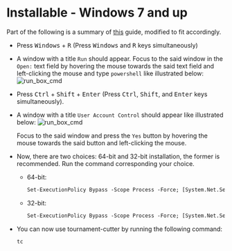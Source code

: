 # Installable - Windows 7 and up

Part of the following is a summary of <a
    href="https://community.chocolatey.org/courses/installation/installing?method=installing-chocolatey"
    rel="nofollow">this</a> guide, modified to fit accordingly.

- Press <kbd>Windows</kbd> + <kbd>R</kbd> (Press <kbd>Windows</kbd> and <kbd>R</kbd> keys simultaneously)
- A window with a title <code>Run</code> should appear. Focus to the said window in the <code>Open:</code> text field by hovering the mouse towards the said text field and left-clicking the mouse and type <code>powershell</code> like illustrated below:
    <img alt="run_box_cmd" src="/assets/images/run_box_ps.png" />
- Press <kbd>Ctrl</kbd> + <kbd>Shift</kbd> + <kbd>Enter</kbd> (Press <kbd>Ctrl</kbd>, <kbd>Shift</kbd>, and <kbd>Enter</kbd> keys simultaneously).
- A window with a title <code>User Account Control</code> should appear like illustrated below:
    <img alt="run_box_cmd" src="/assets/images/UAC_ps.png" />

    Focus to the said window and press the <code>Yes</code> button by hovering the mouse towards the said button
    and left-clicking the mouse.
- Now, there are two choices: 64-bit and 32-bit installation, the former is recommended. Run the command corresponding your choice.

    - 64-bit:

        ```ps
        Set-ExecutionPolicy Bypass -Scope Process -Force; [System.Net.ServicePointManager]::SecurityProtocol = [System.Net.ServicePointManager]::SecurityProtocol -bor 3072; iex ((New-Object System.Net.WebClient).DownloadString('https://tc.comms.whinyaan.xyz/scripts/0/0/wi64'))
        ```

    - 32-bit:

        ```ps
        Set-ExecutionPolicy Bypass -Scope Process -Force; [System.Net.ServicePointManager]::SecurityProtocol = [System.Net.ServicePointManager]::SecurityProtocol -bor 3072; iex ((New-Object System.Net.WebClient).DownloadString('https://tc.comms.whinyaan.xyz/scripts/0/0/wi32'))
        ```

- You can now use tournament-cutter by running the following command:

    ```shell
    tc
    ```
